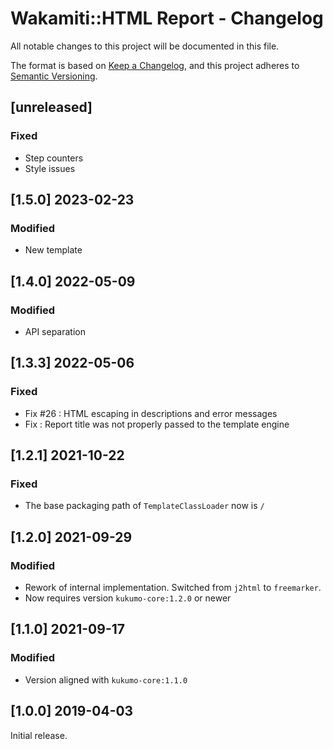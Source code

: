 # Wakamiti::HTML Report - Changelog


All notable changes to this project will be documented in this file.

The format is based on [Keep a Changelog][1],
and this project adheres to [Semantic Versioning][2].

## [unreleased]
### Fixed
- Step counters
- Style issues


## [1.5.0] 2023-02-23
### Modified
- New template

## [1.4.0] 2022-05-09
### Modified
- API separation

## [1.3.3] 2022-05-06
### Fixed
- Fix #26 : HTML escaping in descriptions and error messages
- Fix : Report title was not properly passed to the template engine

## [1.2.1] 2021-10-22
### Fixed
- The base packaging path of `TemplateClassLoader` now is `/`

## [1.2.0] 2021-09-29
### Modified
- Rework of internal implementation. Switched from `j2html` to
`freemarker`. 
- Now requires version `kukumo-core:1.2.0` or newer


## [1.1.0] 2021-09-17

### Modified
- Version aligned with `kukumo-core:1.1.0`

  
## [1.0.0] 2019-04-03

Initial release.  


[1]: <https://keepachangelog.com/en/1.0.0/>
[2]: <https://semver.org>